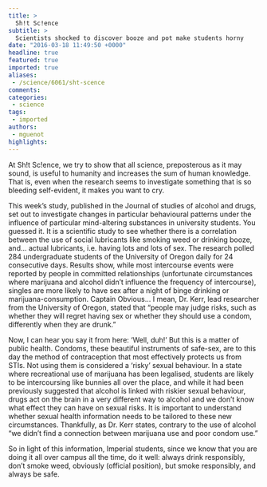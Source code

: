 ```yaml
---
title: >
  Sh!t Sc!ence
subtitle: >
  Scientists shocked to discover booze and pot make students horny
date: "2016-03-18 11:49:50 +0000"
headline: true
featured: true
imported: true
aliases:
 - /science/6061/sht-scence
comments:
categories:
 - science
tags:
 - imported
authors:
 - mguenot
highlights:
---
```


At Sh!t Sc!ence, we try to show that all science, preposterous as it may sound, is useful to humanity and increases the sum of human knowledge. That is, even when the research seems to investigate something that is so bleeding self-evident, it makes you want to cry.

This week’s study, published in the Journal of studies of alcohol and drugs, set out to investigate changes in particular behavioural patterns under the influence of particular mind-altering substances in university students. You guessed it. It is a scientific study to see whether there is a correlation between the use of social lubricants like  smoking weed or drinking booze, and… actual lubricants, i.e.  having lots and lots of sex. The research polled 284 undergraduate students of the University of Oregon daily for 24 consecutive days. Results show, while most intercourse events were reported by people in committed relationships (unfortunate circumstances where marijuana and alcohol didn’t influence the frequency of intercourse), singles are more likely to have sex after a night of binge drinking or marijuana-consumption. Captain Obvious... I mean, Dr. Kerr, lead researcher from the University of Oregon, stated that “people may judge risks, such as whether they will regret having sex or whether they should use a condom, differently when they are drunk.”

Now, I can hear you say it from here: ‘Well, duh!’ But this is a matter of public health. Condoms, these beautiful instruments of safe-sex, are to this day the method of contraception that most effectively protects us from STIs. Not using them is considered a ‘risky’ sexual behaviour. In a state where recreational use of marijuana has been legalised, students are likely to be intercoursing like bunnies all over the place, and while it had been previously suggested that alcohol is linked with riskier sexual behaviour, drugs act on the brain in a very different way to alcohol and we don’t know what effect they can have on sexual risks. It is important to understand whether sexual health information needs to be tailored to these new circumstances. Thankfully, as Dr. Kerr states, contrary to the use of alcohol “we didn’t find a connection between marijuana use and poor condom use.”

So in light of this information, Imperial students, since we know that you are doing it all over campus all the time, do it well: always drink responsibly, don’t smoke weed, obviously (official position), but smoke responsibly, and always be safe.
